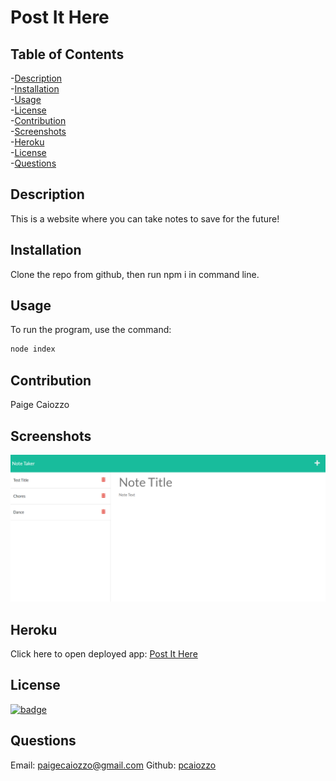 # Post It Here

    
## Table of Contents
-[Description](#description)<br/>
-[Installation](#installation)<br/>
-[Usage](#usage)<br/>
-[License](#license)<br/>
-[Contribution](#contribution)<br/>
-[Screenshots](#screenshots)<br/>
-[Heroku](#heroku)<br/>
-[License](#license)<br/>
-[Questions](#questions)<br/>
    
## Description
This is a website where you can take notes to save for the future!

## Installation
Clone the repo from github, then run npm i in command line.

## Usage
To run the program, use the command:
```sh
node index
```

## Contribution
Paige Caiozzo

## Screenshots
![Screenshot](./images/Screenshot%202022-07-21%20013035.png)


## Heroku
Click here to open deployed app: [Post It Here]( https://tech-blog33.herokuapp.com/)

## License
  [![badge](https://img.shields.io/badge/license-mit-blue)](http://choosealicense.com/licenses/mit/)

## Questions
Email: [paigecaiozzo@gmail.com](mailto:paigecaiozzo@gmail.com)
Github: [pcaiozzo]()